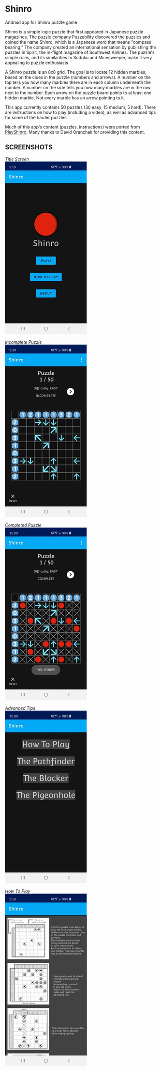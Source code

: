 # Shinro
Android app for Shinro puzzle game

Shinro is a simple logic puzzle that first appeared in Japanese puzzle magazines. The puzzle company Puzzability discovered the puzzles and coined the name Shinro, which is a Japanese word that means "compass bearing." The company created an international sensation by publishing the puzzles in Spirit, the in-flight magazine of Southwest Airlines. The puzzle's simple rules, and its similarities to Sudoku and Minesweeper, make it very appealing to puzzle enthusiasts. 

A Shinro puzzle is an 8x8 grid. The goal is to locate 12 hidden marbles, based on the clues in the puzzle (numbers and arrows). A number on the top tells you how many marbles there are in each column underneath the number. A number on the side tells you how many marbles are in the row next to the number. Each arrow on the puzzle board points to at least one hidden marble. Not every marble has an arrow pointing to it.

This app currently contains 50 puzzles (30 easy, 15 medium, 5 hard). There are instructions on how to play (including a video), as well as advanced tips for some of the harder puzzles.

Much of this app's content (puzzles, instructions) were ported from [PlayShinro](http://playshinro.com). Many thanks to David Oranchak for providing this content.

## SCREENSHOTS
<i>Title Screen</i></br>
![Title Screen](.img/screenshots/title_fragment_sm.jpg)

<i>Incomplete Puzzle</i></br>
![Incomplete Puzzle](.img/screenshots/puzzle_1_incomplete_sm.jpg)
</br>

<i>Completed Puzzle</i></br>
![Completed Puzzle](.img/screenshots/puzzle_1_complete_sm.jpg)

<i>Advanced Tips</i></br>
![Advanced Tips](.img/screenshots/advanced_tips_sm.jpg)
</br>

<i>How To Play</i></br>
![How To Play](.img/screenshots/how_to_play_sm.jpg)
</br>
